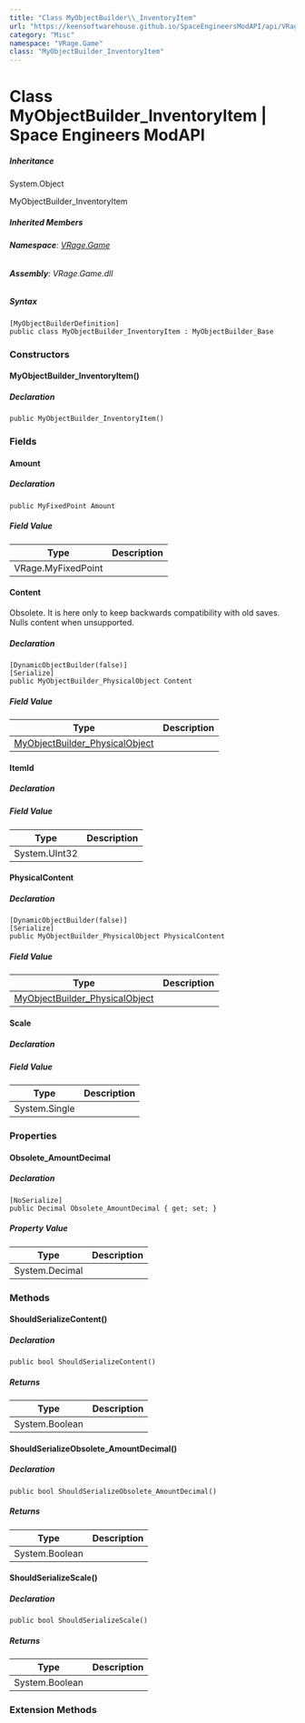 ```yaml
---
title: "Class MyObjectBuilder\\_InventoryItem"
url: "https://keensoftwarehouse.github.io/SpaceEngineersModAPI/api/VRage.Game.MyObjectBuilder_InventoryItem.html"
category: "Misc"
namespace: "VRage.Game"
class: "MyObjectBuilder_InventoryItem"
---
```


# Class MyObjectBuilder\_InventoryItem | Space Engineers ModAPI

##### Inheritance

System.Object

MyObjectBuilder\_InventoryItem

##### Inherited Members

###### **Namespace**: [VRage.Game](https://keensoftwarehouse.github.io/SpaceEngineersModAPI/api/VRage.Game.html)

###### **Assembly**: VRage.Game.dll

##### Syntax

```
[MyObjectBuilderDefinition]
public class MyObjectBuilder_InventoryItem : MyObjectBuilder_Base
```

### Constructors

#### MyObjectBuilder\_InventoryItem()

##### Declaration

```
public MyObjectBuilder_InventoryItem()
```

### Fields

#### Amount

##### Declaration

```
public MyFixedPoint Amount
```

##### Field Value

| Type | Description |
| --- | --- |
| VRage.MyFixedPoint |     |

#### Content

Obsolete. It is here only to keep backwards compatibility with old saves. Nulls content when unsupported.

##### Declaration

```
[DynamicObjectBuilder(false)]
[Serialize]
public MyObjectBuilder_PhysicalObject Content
```

##### Field Value

| Type | Description |
| --- | --- |
| [MyObjectBuilder\_PhysicalObject](https://keensoftwarehouse.github.io/SpaceEngineersModAPI/api/VRage.Game.MyObjectBuilder_PhysicalObject.html) |     |

#### ItemId

##### Declaration

##### Field Value

| Type | Description |
| --- | --- |
| System.UInt32 |     |

#### PhysicalContent

##### Declaration

```
[DynamicObjectBuilder(false)]
[Serialize]
public MyObjectBuilder_PhysicalObject PhysicalContent
```

##### Field Value

| Type | Description |
| --- | --- |
| [MyObjectBuilder\_PhysicalObject](https://keensoftwarehouse.github.io/SpaceEngineersModAPI/api/VRage.Game.MyObjectBuilder_PhysicalObject.html) |     |

#### Scale

##### Declaration

##### Field Value

| Type | Description |
| --- | --- |
| System.Single |     |

### Properties

#### Obsolete\_AmountDecimal

##### Declaration

```
[NoSerialize]
public Decimal Obsolete_AmountDecimal { get; set; }
```

##### Property Value

| Type | Description |
| --- | --- |
| System.Decimal |     |

### Methods

#### ShouldSerializeContent()

##### Declaration

```
public bool ShouldSerializeContent()
```

##### Returns

| Type | Description |
| --- | --- |
| System.Boolean |     |

#### ShouldSerializeObsolete\_AmountDecimal()

##### Declaration

```
public bool ShouldSerializeObsolete_AmountDecimal()
```

##### Returns

| Type | Description |
| --- | --- |
| System.Boolean |     |

#### ShouldSerializeScale()

##### Declaration

```
public bool ShouldSerializeScale()
```

##### Returns

| Type | Description |
| --- | --- |
| System.Boolean |     |

### Extension Methods